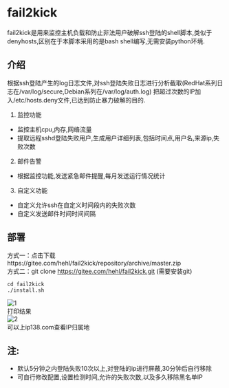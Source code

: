 # fail2kick  
fail2kick是用来监控主机负载和防止非法用户破解ssh登陆的shell脚本,类似于denyhosts,区别在于本脚本采用的是bash shell编写,无需安装python环境.
## 介绍  
根据ssh登陆产生的log日志文件,对ssh登陆失败日志进行分析截取(RedHat系列日志在/var/log/secure,Debian系列在/var/log/auth.log)
把超过次数的IP加入/etc/hosts.deny文件,已达到防止暴力破解的目的.
 1. 监控功能
- 监控主机cpu,内存,网络流量
- 提取远程sshd登陆失败用户,生成用户详细列表,包括时间点,用户名,来源ip,失败次数 
 2. 邮件告警
- 根据监控功能,发送紧急邮件提醒,每月发送运行情况统计
 3. 自定义功能
- 自定义允许ssh在自定义时间段内的失败次数
- 自定义发送邮件时间时间间隔

## 部署  
方式一：点击下载https://gitee.com/hehl/fail2kick/repository/archive/master.zip  
方式二：git clone https://gitee.com/hehl/fail2kick.git  (需要安装git)  

```
cd fail2kick  
./install.sh    
```
![1](http://imgs.yunweijilu.com/img/fail2kick/1.jpg)  
打印结果  
![2](http://imgs.yunweijilu.com/img/fail2kick/2.jpg)  
可以上ip138.com查看IP归属地

## 注:
 -  默认5分钟之内登陆失败10次以上,对登陆的ip进行屏蔽,30分钟后自行移除
 -  可自行修改配置,设置检测时间,允许的失败次数,以及多久移除黑名单IP

